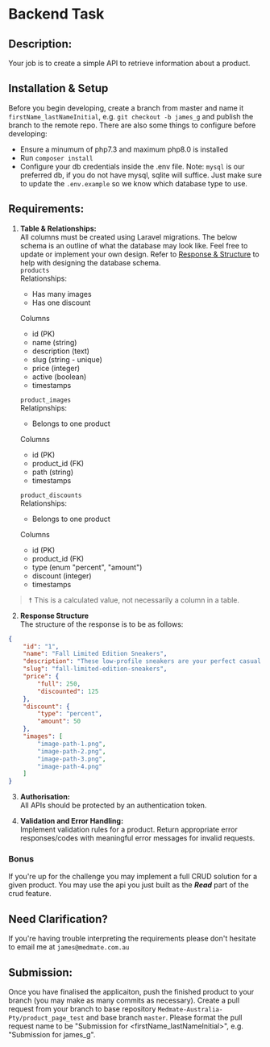 # Backend Task

## Description:
Your job is to create a simple API to retrieve information about a product.

## Installation & Setup
Before you begin developing, create a branch from master and name it `firstName_lastNameInitial`, e.g. `git checkout -b james_g` and publish the branch to the remote repo.
There are also some things to configure before developing:
- Ensure a minumum of php7.3 and maximum php8.0 is installed
- Run `composer install`
- Configure your db credentials inside the .env file. Note: `mysql` is our preferred db, if you do not have mysql, sqlite will suffice. Just make sure to update the `.env.example` so we know which database type to use.

## Requirements:
1. **Table & Relationships:**  
All columns must be created using Laravel migrations. The below schema is an outline of what the database may look like. Feel free to update or implement your own design. Refer to [Response & Structure](#response) to help with designing the database schema.  
    `products`  
    Relationships:
    - Has many images
    - Has one discount

    Columns
    - id (PK)
    - name (string)
    - description (text)
    - slug (string - unique)
    - price (integer)
    - active (boolean)
    - timestamps

    `product_images`  
    Relatipnships:
    - Belongs to one product

    Columns
    - id (PK)
    - product_id (FK)
    - path (string)
    - timestamps

    `product_discounts`  
    Relationships:
    - Belongs to one product

    Columns
    - id (PK)
    - product_id (FK)
    - type (enum "percent", "amount")
    - discount (integer)
    - timestamps
> ☨ This is a calculated value, not necessarily a column in a table.

2. <b id="response">Response Structure</b>  
The structure of the response is to be as follows:
```JSON
{
	"id": "1",
	"name": "Fall Limited Edition Sneakers",
	"description": "These low-profile sneakers are your perfect casual wear companion. Featuring a durable rubber outer sole, they'll withstand everything the weather can offer.",
    "slug": "fall-limited-edition-sneakers",
	"price": {
        "full": 250,
		"discounted": 125
	},
	"discount": {
		"type": "percent",
		"amount": 50
	},
	"images": [
        "image-path-1.png", 
        "image-path-2.png",
        "image-path-3.png",
        "image-path-4.png"
    ]
}
```
3. **Authorisation:**  
All APIs should be protected by an authentication token.

4. **Validation and Error Handling:**  
Implement validation rules for a product. Return appropriate error responses/codes with meaningful error messages for invalid requests.

### Bonus
If you're up for the challenge you may implement a full CRUD solution for a given product. You may use the api you just built as the ***Read*** part of the crud feature.

## Need Clarification?
If you're having trouble interpreting the requirements please don't hesitate to email me at `james@medmate.com.au`

## Submission:
Once you have finalised the applicaiton, push the finished product to your branch (you may make as many commits as necessary). Create a pull request from your branch to base repository `Medmate-Australia-Pty/product_page_test` and base branch `master`. Please format the pull request name to be "Submission for <firstName_lastNameInitial>", e.g. "Submission for james_g".